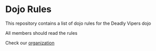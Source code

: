 Dojo Rules
==========

This repository contains a list of dojo rules for the Deadly Vipers dojo

All members should read the rules

Check our [organization](deadlyvipers)